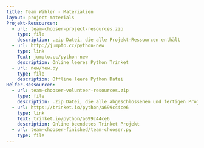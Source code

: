 ```yaml
---
title: Team Wähler - Materialien
layout: project-materials
Projekt-Ressourcen:     
  - url: team-chooser-project-resources.zip 
    type: file
    description: .zip Datei, die alle Projekt-Ressourcen enthält
  - url: http://jumpto.cc/python-new
    type: link
    Text: jumpto.cc/python-new
    description: Online leeres Python Trinket
  - url: new/new.py
    type: file
    description: Offline leere Python Datei
Helfer-Ressourcen:
  - url: team-chooser-volunteer-resources.zip
    type: file
    description: .zip Datei, die alle abgeschlossenen und fertigen Projekt-Ressourcen enthält
  - url: https://trinket.io/python/a699c44ce6
    type: link
    Text: trinket.io/python/a699c44ce6
    description: Online beendetes Trinket Projekt
  - url: team-chooser-finished/team-chooser.py
    type: file
---
```

